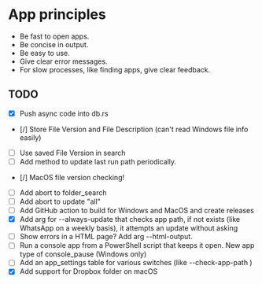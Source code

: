 # App principles

- Be fast to open apps.
- Be concise in output.
- Be easy to use.
- Give clear error messages.
- For slow processes, like finding apps, give clear feedback.

## TODO

- [x] Push async code into db.rs
- [/] Store File Version and File Description (can't read Windows file info easily)
- [ ] Use saved File Version in search
- [ ] Add method to update last run path periodically.
- [/] MacOS file version checking!
- [ ] Add abort to folder_search
- [ ] Add abort to update "all"
- [ ] Add GitHub action to build for Windows and MacOS and create releases
- [x] Add arg for --always-update that checks app path, if not exists (like WhatsApp on a weekly basis), it attempts an update without asking
- [ ] Show errors in a HTML page? Add arg --html-output.
- [ ] Run a console app from a PowerShell script that keeps it open. New app type of console_pause (Windows only)
- [ ] Add an app_settings table for various switches (like --check-app-path )
- [x] Add support for Dropbox folder on macOS

